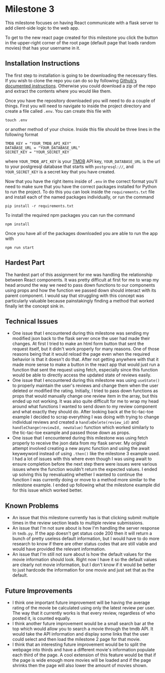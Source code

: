 # Milestone 3

This milestone focuses on having React communicate with a flask server to add client-side logic to the web app.

To get to the new react page created for this milestone you click the button in the upper-right corner of the root page (default page that loads random movies) that has your username in it.

## Installation Instructions

The first step to installation is going to be downloading the necessary files. If you wish to clone the repo you can do so by following [Github's documented instructions](https://docs.github.com/en/repositories/creating-and-managing-repositories/cloning-a-repository). Otherwise you could download a zip of the repo and extract the contents where you would like them.

Once you have the repository downloaded you will need to do a couple of things. First you will need to navigate to inside the project directory and create a file called `.env`. You can create this file with

```touch .env```

or another method of your choice. Inside this file should be three lines in the following format

```text
TMDB_KEY = "YOUR_TMDB_API_KEY"
DATABASE_URL = "YOUR_DATABASE_URL"
SECRET_KEY = "YOUR_SECRET_KEY
```

where `YOUR_TMDB_API_KEY` is your [TMDB](https://developers.themoviedb.org/3/getting-started/introduction) API key, ```YOUR_DATABASE_URL``` is the url to your postgresql database that starts with ```postgresql://```, and ```YOUR_SECRET_KEY``` is a secret key that you have created.

Now that you have the right items inside of `.env` in the correct format you'll need to make sure that you have the correct packages installed for Python to run the project. To do this you can look inside the `requirements.txt` file and install each of the named packages individually, or run the command

```pip install -r requirements.txt```

To install the required npm packages you can run the command

```npm install```

Once you have all of the packages downloaded you are able to run the app with

```npm run start```

## Hardest Part

The hardest part of this assignment for me was handling the relationship between React components. It was pretty difficult at first for me to wrap my head around the way we need to pass down functions to our components using props and how the function we passed down should interact with its parent component. I would say that struggling with this concept was particularly valuable because painstakingly finding a method that worked finally let the concept sink in.

## Technical Issues

- One issue that I encountered during this milestone was sending my modified json back to the flask server once the user had made their changes. At first I tried to make an html form button that sent the request itself, but it didn't work properly for many reasons. One of those reasons being that it would reload the page even when the required behavior is that it doesn't do that. After not getting anywhere with that it made more sense to make a button in the react app that would just run a function that sent the request using fetch, especially since this function would be able to directly access the updated state of reviews easily.
- One issue that I encountered during this milestone was using `useState()` to properly maintain the user's reviews and change them when the user deleted or modified the rating. Initially, I tried to pass down functions as props that would manually change one review item in the array, but this ended up not working. It was also quite difficult for me to wrap my head around what functions I wanted to send down to my review component and what exactly they should do. After looking back at the tic-tac-toe example I decided to scrap everything I was doing with trying to change individual reviews and created a `handleDelete(review_id)` and `handleChange(reviewId, newValue)` function which worked similarly to the tic-tac-toe example and passed those down as props.
- One issue that I encountered during this milestone was using fetch properly to receive the json data from my flask server. My original attempt involved creating a new async function and using the await keyweyword instead of using `.then()` like the milestone 3 example used. I had a lot of issues with this where even though I was using await to ensure completion before the next step there were issues were various issues where the function wouldn't return the expected values. I ended up solving this by reevaluating whether I wanted to continue the function I was currently doing or move to a method more similar to the milestone example. I ended up following what the milestone example did for this issue which worked better.

## Known Problems

- An issue that this milestone currently has is that clicking submit multiple times in the review section leads to multiple review submissions.
- An issue that I'm not sure about is how I'm handling the server response in `tmdb.py`. If the app doesn't get status code 200 then it will return a bunch of pretty useless default information, but I would have to do more research to know if there are other status codes that are still viable and would have provided the relevant information.
- An issue that I'm still not sure about is how the default values for the movie information should look. Right now I have it so the default values are clearly not movie information, but I don't know if it would be better to just hardcode the information for one movie and just set that as the default.

## Future Improvements

- I think one important future improvement will be having the average rating of the movie be calculated using only the latest review per user. The way that it currently works is that every review, regardless of who posted it, is counted equally.
- I think another future improvement would be a small search bar at the top which would allow you to search a movie through the tmdb API. It would take the API information and display some links that the user could select and then load the milestone 2 page for that movie.
- I think that an interesting future improvement would be to split the webpage into thirds and have a different movie's information populate each third of the page. A cool extension of this feature would be that if the page is wide enough more movies will be loaded and if the page shrinks then the page will also lower the amount of movies shown.
